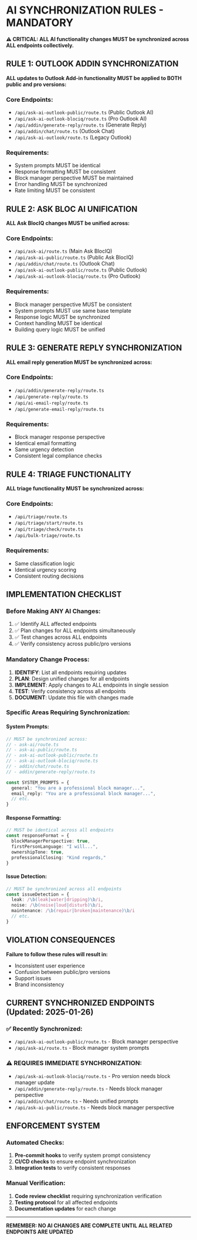 # AI SYNCHRONIZATION RULES - MANDATORY

**⚠️ CRITICAL: ALL AI functionality changes MUST be synchronized across ALL endpoints collectively.**

## RULE 1: OUTLOOK ADDIN SYNCHRONIZATION
**ALL updates to Outlook Add-in functionality MUST be applied to BOTH public and pro versions:**

### Core Endpoints:
- `/api/ask-ai-outlook-public/route.ts` (Public Outlook AI)
- `/api/ask-ai-outlook-blociq/route.ts` (Pro Outlook AI)
- `/api/addin/generate-reply/route.ts` (Generate Reply)
- `/api/addin/chat/route.ts` (Outlook Chat)
- `/api/ask-ai-outlook/route.ts` (Legacy Outlook)

### Requirements:
- System prompts MUST be identical
- Response formatting MUST be consistent
- Block manager perspective MUST be maintained
- Error handling MUST be synchronized
- Rate limiting MUST be consistent

## RULE 2: ASK BLOC AI UNIFICATION
**ALL Ask BlocIQ changes MUST be unified across:**

### Core Endpoints:
- `/api/ask-ai/route.ts` (Main Ask BlocIQ)
- `/api/ask-ai-public/route.ts` (Public Ask BlocIQ)
- `/api/addin/chat/route.ts` (Outlook Chat)
- `/api/ask-ai-outlook-public/route.ts` (Public Outlook)
- `/api/ask-ai-outlook-blociq/route.ts` (Pro Outlook)

### Requirements:
- Block manager perspective MUST be consistent
- System prompts MUST use same base template
- Response logic MUST be synchronized
- Context handling MUST be identical
- Building query logic MUST be unified

## RULE 3: GENERATE REPLY SYNCHRONIZATION
**ALL email reply generation MUST be synchronized across:**

### Core Endpoints:
- `/api/addin/generate-reply/route.ts`
- `/api/generate-reply/route.ts`
- `/api/ai-email-reply/route.ts`
- `/api/generate-email-reply/route.ts`

### Requirements:
- Block manager response perspective
- Identical email formatting
- Same urgency detection
- Consistent legal compliance checks

## RULE 4: TRIAGE FUNCTIONALITY
**ALL triage functionality MUST be synchronized across:**

### Core Endpoints:
- `/api/triage/route.ts`
- `/api/triage/start/route.ts`
- `/api/triage/check/route.ts`
- `/api/bulk-triage/route.ts`

### Requirements:
- Same classification logic
- Identical urgency scoring
- Consistent routing decisions

## IMPLEMENTATION CHECKLIST

### Before Making ANY AI Changes:
1. ✅ Identify ALL affected endpoints
2. ✅ Plan changes for ALL endpoints simultaneously
3. ✅ Test changes across ALL endpoints
4. ✅ Verify consistency across public/pro versions

### Mandatory Change Process:
1. **IDENTIFY**: List all endpoints requiring updates
2. **PLAN**: Design unified changes for all endpoints
3. **IMPLEMENT**: Apply changes to ALL endpoints in single session
4. **TEST**: Verify consistency across all endpoints
5. **DOCUMENT**: Update this file with changes made

### Specific Areas Requiring Synchronization:

#### System Prompts:
```typescript
// MUST be synchronized across:
// - ask-ai/route.ts
// - ask-ai-public/route.ts
// - ask-ai-outlook-public/route.ts
// - ask-ai-outlook-blociq/route.ts
// - addin/chat/route.ts
// - addin/generate-reply/route.ts

const SYSTEM_PROMPTS = {
  general: "You are a professional block manager...",
  email_reply: "You are a professional block manager...",
  // etc.
}
```

#### Response Formatting:
```typescript
// MUST be identical across all endpoints
const responseFormat = {
  blockManagerPerspective: true,
  firstPersonLanguage: "I will...",
  ownershipTone: true,
  professionalClosing: "Kind regards,"
}
```

#### Issue Detection:
```typescript
// MUST be synchronized across all endpoints
const issueDetection = {
  leak: /\b(leak|water|dripping)\b/i,
  noise: /\b(noise|loud|disturb)\b/i,
  maintenance: /\b(repair|broken|maintenance)\b/i
  // etc.
}
```

## VIOLATION CONSEQUENCES
**Failure to follow these rules will result in:**
- Inconsistent user experience
- Confusion between public/pro versions
- Support issues
- Brand inconsistency

## CURRENT SYNCHRONIZED ENDPOINTS (Updated: 2025-01-26)

### ✅ Recently Synchronized:
- `/api/ask-ai-outlook-public/route.ts` - Block manager perspective
- `/api/ask-ai/route.ts` - Block manager system prompts

### ⚠️ REQUIRES IMMEDIATE SYNCHRONIZATION:
- `/api/ask-ai-outlook-blociq/route.ts` - Pro version needs block manager update
- `/api/addin/generate-reply/route.ts` - Needs block manager perspective
- `/api/addin/chat/route.ts` - Needs unified prompts
- `/api/ask-ai-public/route.ts` - Needs block manager perspective

## ENFORCEMENT SYSTEM

### Automated Checks:
1. **Pre-commit hooks** to verify system prompt consistency
2. **CI/CD checks** to ensure endpoint synchronization
3. **Integration tests** to verify consistent responses

### Manual Verification:
1. **Code review checklist** requiring synchronization verification
2. **Testing protocol** for all affected endpoints
3. **Documentation updates** for each change

---

**REMEMBER: NO AI CHANGES ARE COMPLETE UNTIL ALL RELATED ENDPOINTS ARE UPDATED**